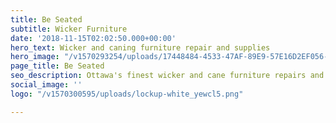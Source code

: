 ```yaml
---
title: Be Seated
subtitle: Wicker Furniture
date: '2018-11-15T02:02:50.000+00:00'
hero_text: Wicker and caning furniture repair and supplies
hero_image: "/v1570293254/uploads/17448484-4533-47AF-89E9-57E16D2EF056-8821-0000019D6D88B28F_htzic0.jpg"
page_title: Be Seated
seo_description: Ottawa's finest wicker and cane furniture repairs and supplies.
social_image: ''
logo: "/v1570300595/uploads/lockup-white_yewcl5.png"

---
```

